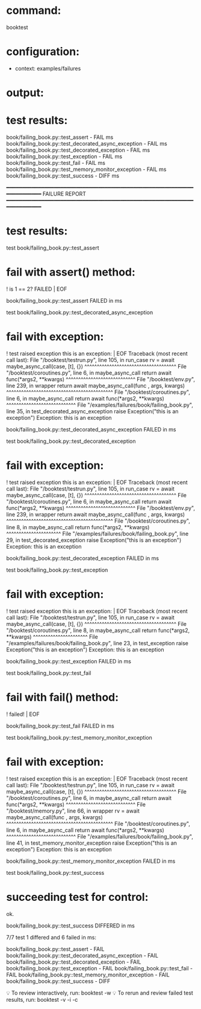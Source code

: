 # command:

booktest 

# configuration:

 * context: examples/failures

# output:


# test results:

  book/failing_book.py::test_assert - FAIL <number> ms
  book/failing_book.py::test_decorated_async_exception - FAIL <number> ms
  book/failing_book.py::test_decorated_exception - FAIL <number> ms
  book/failing_book.py::test_exception - FAIL <number> ms
  book/failing_book.py::test_fail - FAIL <number> ms
  book/failing_book.py::test_memory_monitor_exception - FAIL <number> ms
  book/failing_book.py::test_success - DIFF <number> ms

━━━━━━━━━━━━━━━━━━━━━━━━━━━━━━━━━━━━━━━━━━━━━━━━━━━━━━━━━━━━━━━━━━━━━━
FAILURE REPORT
━━━━━━━━━━━━━━━━━━━━━━━━━━━━━━━━━━━━━━━━━━━━━━━━━━━━━━━━━━━━━━━━━━━━━━


# test results:

test book/failing_book.py::test_assert

  # fail with assert() method:
  
! is 1 == 2? FAILED                                            | EOF

book/failing_book.py::test_assert FAILED in <number> ms

test book/failing_book.py::test_decorated_async_exception

  # fail with exception:
  
  
! test raised exception this is an exception:                  | EOF
  Traceback (most recent call last):
    File "<workdir>/booktest/testrun.py", line 105, in run_case
      rv = await maybe_async_call(case, [t], {})
           ^^^^^^^^^^^^^^^^^^^^^^^^^^^^^^^^^^^^^
    File "<workdir>/booktest/coroutines.py", line 6, in maybe_async_call
      return await func(*args2, **kwargs)
             ^^^^^^^^^^^^^^^^^^^^^^^^^^^^
    File "<workdir>/booktest/env.py", line 239, in wrapper
      return await maybe_async_call(func , args, kwargs)
             ^^^^^^^^^^^^^^^^^^^^^^^^^^^^^^^^^^^^^^^^^^^
    File "<workdir>/booktest/coroutines.py", line 6, in maybe_async_call
      return await func(*args2, **kwargs)
             ^^^^^^^^^^^^^^^^^^^^^^^^^^^^
    File "<workdir>/examples/failures/book/failing_book.py", line 35, in test_decorated_async_exception
      raise Exception("this is an exception")
  Exception: this is an exception
  

book/failing_book.py::test_decorated_async_exception FAILED in <number> ms

test book/failing_book.py::test_decorated_exception

  # fail with exception:
  
  
! test raised exception this is an exception:                  | EOF
  Traceback (most recent call last):
    File "<workdir>/booktest/testrun.py", line 105, in run_case
      rv = await maybe_async_call(case, [t], {})
           ^^^^^^^^^^^^^^^^^^^^^^^^^^^^^^^^^^^^^
    File "<workdir>/booktest/coroutines.py", line 6, in maybe_async_call
      return await func(*args2, **kwargs)
             ^^^^^^^^^^^^^^^^^^^^^^^^^^^^
    File "<workdir>/booktest/env.py", line 239, in wrapper
      return await maybe_async_call(func , args, kwargs)
             ^^^^^^^^^^^^^^^^^^^^^^^^^^^^^^^^^^^^^^^^^^^
    File "<workdir>/booktest/coroutines.py", line 8, in maybe_async_call
      return func(*args2, **kwargs)
             ^^^^^^^^^^^^^^^^^^^^^^
    File "<workdir>/examples/failures/book/failing_book.py", line 29, in test_decorated_exception
      raise Exception("this is an exception")
  Exception: this is an exception
  

book/failing_book.py::test_decorated_exception FAILED in <number> ms

test book/failing_book.py::test_exception

  # fail with exception:
  
  
! test raised exception this is an exception:                  | EOF
  Traceback (most recent call last):
    File "<workdir>/booktest/testrun.py", line 105, in run_case
      rv = await maybe_async_call(case, [t], {})
           ^^^^^^^^^^^^^^^^^^^^^^^^^^^^^^^^^^^^^
    File "<workdir>/booktest/coroutines.py", line 8, in maybe_async_call
      return func(*args2, **kwargs)
             ^^^^^^^^^^^^^^^^^^^^^^
    File "<workdir>/examples/failures/book/failing_book.py", line 23, in test_exception
      raise Exception("this is an exception")
  Exception: this is an exception
  

book/failing_book.py::test_exception FAILED in <number> ms

test book/failing_book.py::test_fail

  # fail with fail() method:
  
! failed!                                                      | EOF

book/failing_book.py::test_fail FAILED in <number> ms

test book/failing_book.py::test_memory_monitor_exception

  # fail with exception:
  
  
! test raised exception this is an exception:                  | EOF
  Traceback (most recent call last):
    File "<workdir>/booktest/testrun.py", line 105, in run_case
      rv = await maybe_async_call(case, [t], {})
           ^^^^^^^^^^^^^^^^^^^^^^^^^^^^^^^^^^^^^
    File "<workdir>/booktest/coroutines.py", line 6, in maybe_async_call
      return await func(*args2, **kwargs)
             ^^^^^^^^^^^^^^^^^^^^^^^^^^^^
    File "<workdir>/booktest/memory.py", line 66, in wrapper
      rv = await maybe_async_call(func , args, kwargs)
           ^^^^^^^^^^^^^^^^^^^^^^^^^^^^^^^^^^^^^^^^^^^
    File "<workdir>/booktest/coroutines.py", line 6, in maybe_async_call
      return await func(*args2, **kwargs)
             ^^^^^^^^^^^^^^^^^^^^^^^^^^^^
    File "<workdir>/examples/failures/book/failing_book.py", line 41, in test_memory_monitor_exception
      raise Exception("this is an exception")
  Exception: this is an exception
  

book/failing_book.py::test_memory_monitor_exception FAILED in <number> ms

test book/failing_book.py::test_success

  # succeeding test for control:
  
  ok.

book/failing_book.py::test_success DIFFERED in <number> ms


7/7 test 1 differed and 6 failed in <number> ms:

  book/failing_book.py::test_assert - FAIL
  book/failing_book.py::test_decorated_async_exception - FAIL
  book/failing_book.py::test_decorated_exception - FAIL
  book/failing_book.py::test_exception - FAIL
  book/failing_book.py::test_fail - FAIL
  book/failing_book.py::test_memory_monitor_exception - FAIL
  book/failing_book.py::test_success - DIFF


💡 To review interactively, run: booktest -w
💡 To rerun and review failed test results, run: booktest -v -i -c


